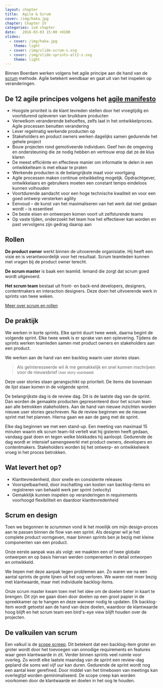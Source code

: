 ```yaml
---
layout: chapter
title:  Agile & Scrum
cover: /img/haka.jpg
chapter: Chapter IV
categories: ixd chapter
date:   2016-03-03 15:00 +0100
slides:
  - cover: /img/haka.jpg 
    theme: light
  - cover: /img/slide-scrum-s.svg
  - cover: /img/slide-sprints-alt2-s.svg  
    theme: light
---
```


Binnen Boerdam werken volgens het agile principe aan de hand van de [scrum](https://en.wikipedia.org/wiki/Scrum_(software_development)) methode. Agile betekent wendbaar en gaat uit van het inspelen op veranderingen.

## De 12 agile principes volgens het [agile manifesto](https://en.wikipedia.org/wiki/Agile_software_development#The_Agile_Manifesto)
 
- Hoogste prioriteit is de klant tevreden stellen door het vroegtijdig en voortdurend opleveren van bruikbare producten
- Verwelkom veranderende behoeftes, zelfs laat in het ontwikkelproces. Agile processen benutten verandering
- Lever regelmatig werkende producten op
- Stakeholders en product owners werken dagelijks samen gedurende het gehele project
- Bouw projecten rond gemotiveerde individuen. Geef hen de omgeving en ondersteuning die ze nodig hebben en vertrouw erop dat ze de klus klaren
- De meest efficiënte en effectieve manier om informatie te delen in een ontwikkelteam is met elkaar te praten
- Werkende producten is de belangrijkste maat voor voortgang
- Agile processen maken continue ontwikkeling mogelijk. Opdrachtgever, ontwikkelaars en gebruikers moeten een constant tempo eindeloos kunnen volhouden
- Voortdurende aandacht voor een hoge technische kwaliteit en voor een goed ontwerp versterken agility
- Eenvoud – de kunst van het maximaliseren van het werk dat niet gedaan wordt – is essentieel
- De beste eisen en ontwerpen komen voort uit zelfsturende teams
- Op vaste tijden, onderzoekt het team hoe het effectiever kan worden en past vervolgens zijn gedrag daarop aan

## Rollen
**De product owner** werkt binnen de uitvoerende organisiatie. Hij heeft een visie en is verantwoordelijk voor het resultaat. Scrum teamleden kunnen met vragen bij de product owner terecht.

**De scrum master** is baak een teamlid. Iemand die zorgt dat scrum goed wordt uitgevoerd.

**Het scrum team** bestaat uit front- en back-end developers, designers, contentmakers en interaction designers. Deze doen het uitvoerende werk in sprints van twee weken.

[Meer over scrum en rollen](https://www.occhio.nl/blog/scrum-de-teamrollen-product-owner-scrum-master-en-development-team/)

## De praktijk
We werken in korte sprints. Elke sprint duurt twee week, daarna begint de volgende sprint. Elke twee week is er sprake van een oplevering. Tijdens de sprints werken teamleden samen met product owners en stakeholders aan een product.

We werken aan de hand van een backlog waarin user stories staan. 

> Als geïnteresseerde wil ik me gemakkelijk en snel kunnen inschrijven voor de nieuwsbrief
<small>User story voorbeeld</small>

Deze user stories staan gerangschikt op prioriteit. De items die bovenaan de lijst staan komen in de volgende sprint.

De belangrijkste dag is de review dag. Dit is de laatste dag van de sprint. Dan worden de gemaakte producten gepresenteerd door het scrum team aan alle betrokken stakeholders. Aan de hand van nieuwe inzichten worden nieuwe user stories geschreven. Na de review beginnen we de nieuwe sprint met het plannen. Hierna gaan we aan de gang met de sprint. 

Elke dag beginnen we met een stand-up. Een meeting van maximaal 15 minuten waarin elk scrum team-lid vertelt wat hij gisteren heeft gedaan, vandaag gaat doen en tegen welke blokkades hij aanloopt. Gedurende de dag wordt er intensief samengewerkt met product owners, developers en contentmakers. Stakeholders worden bij het ontwerp- en ontwikkelwerk vroeg in het proces betrokken.

## Wat levert het op?
- Klanttevredenheid, door snelle en consistente releases
- Voorspelbaarheid, door inschatting van kosten van backlog-items en registreren van behaald werk per sprint (velocity)
- Gemakklijk kunnen inspelen op veranderingen in requirements voorhoogd flexibiliteit en daardoor klanttevredenheid

## Scrum en design
Toen we begonnen te _scrummen_ vond ik het moeilijk om mijn design-proces aan te passen binnen de flow van een sprint. Als designer wil je het complete product vormgeven, maar binnen sprints ben je bezig met kleine componenten van een product.

Onze eerste aanpak was als volgt: we maakten een of twee globale ontwerpen en op basis hiervan werden compenenten in detail ontworpen en ontwikkeld.

We liepen met deze aanpak tegen problemen aan. Zo waren we na een aantal sprints de grote lijnen uit het oog verloren. We waren niet meer bezig met klantwaarde, maar met individuele backlog-items.

Onze scrum master kwam toen met het idee om de doelen beter in kaart te brengen. Dit zijn we gaan doen door doelen op een groot papier in de spreekkamer op te hangen en deze wanneer nodig te updaten. Elk backlog-item wordt getoetst aan de hand van deze doelen, waardoor de klantwaarde hoog blijft en het scrum team een bird's-eye view blijft houden over de projecten.

## De valkuilen van scrum
Een valkuil is de [scope screep](https://en.wikipedia.org/wiki/Scope_creep). Dit betekent dat een backlog-item groter en groter wordt door het toevoegen van onnodige requirements en features waar geen klantwaarde in zit. Verder binnen sprints veel ruimte voor overleg. Zo wordt elke laatste maandag van de sprint een review-dag gepland die soms wel vijf uur kan duren. Gedurende de sprint wordt nog een aantal keer gerefined. Door middel van het timeboxen van meetings kan overlegtijd worden geminimaliseerd. De scope creep kan worden voorkomen door de klantwaarde en doelen in het oog te houden.